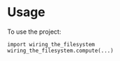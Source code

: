 Usage
=====

To use the project:

``` {.python}
import wiring_the_filesystem
wiring_the_filesystem.compute(...)
```
